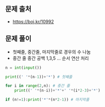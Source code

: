 ## 문제 출처

- https://boj.kr/10992

## 문제 풀이

- 첫째줄, 중간줄, 마지막줄로 경우의 수 나눔
- 중간 줄 중간 공백 1,3,5 ... 순서 연산 처리

```python
n = int(input())

print((' '*(n-1))+'*') # 첫째줄

for i in range(2,n): # 중간 줄
    print((' '*(n-i))+'*'+' '*(i*2-3)+'*')

if (n!=1):print('*'*(n*2-1)) # 마지막줄
```
